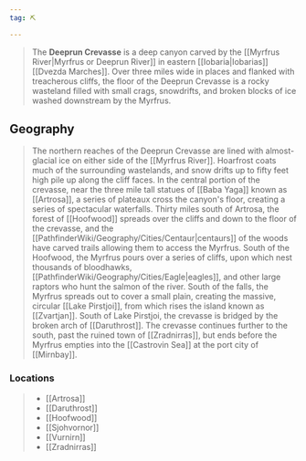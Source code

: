 ```yaml
---
tag: ⛏️

---
```

> The **Deeprun Crevasse** is a deep canyon carved by the [[Myrfrus River|Myrfrus or Deeprun River]] in eastern [[Iobaria|Iobarias]] [[Dvezda Marches]]. Over three miles wide in places and flanked with treacherous cliffs, the floor of the Deeprun Crevasse is a rocky wasteland filled with small crags, snowdrifts, and broken blocks of ice washed downstream by the Myrfrus.


## Geography

> The northern reaches of the Deeprun Crevasse are lined with almost-glacial ice on either side of the [[Myrfrus River]]. Hoarfrost coats much of the surrounding wastelands, and snow drifts up to fifty feet high pile up along the cliff faces.
> In the central portion of the crevasse, near the three mile tall statues of [[Baba Yaga]] known as [[Artrosa]], a series of plateaux cross the canyon's floor, creating a series of spectacular waterfalls. Thirty miles south of Artrosa, the forest of [[Hoofwood]] spreads over the cliffs and down to the floor of the crevasse, and the [[PathfinderWiki/Geography/Cities/Centaur|centaurs]] of the woods have carved trails allowing them to access the Myrfrus.
> South of the Hoofwood, the Myrfrus pours over a series of cliffs, upon which nest thousands of bloodhawks, [[PathfinderWiki/Geography/Cities/Eagle|eagles]], and other large raptors who hunt the salmon of the river. South of the falls, the Myrfrus spreads out to cover a small plain, creating the massive, circular [[Lake Pirstjoi]], from which rises the island known as [[Zvartjan]]. South of Lake Pirstjoi, the crevasse is bridged by the broken arch of [[Daruthrost]]. The crevasse continues further to the south, past the ruined town of [[Zradnirras]], but ends before the Myrfrus empties into the [[Castrovin Sea]] at the port city of [[Mirnbay]].


### Locations

> - [[Artrosa]]
> - [[Daruthrost]]
> - [[Hoofwood]]
> - [[Sjohvornor]]
> - [[Vurnirn]]
> - [[Zradnirras]]







